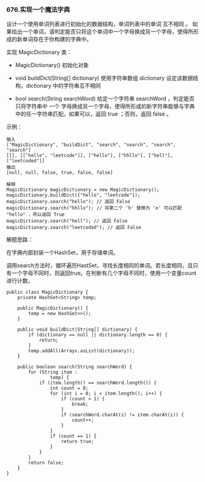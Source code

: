 ### 676.实现一个魔法字典

设计一个使用单词列表进行初始化的数据结构，单词列表中的单词 互不相同 。 如果给出一个单词，请判定能否只将这个单词中一个字母换成另一个字母，使得所形成的新单词存在于你构建的字典中。


实现 MagicDictionary 类：

+ MagicDictionary() 初始化对象

+ void buildDict(String[] dictionary) 使用字符串数组 dictionary 设定该数据结构，dictionary 中的字符串互不相同

+ bool search(String searchWord) 给定一个字符串 searchWord ，判定能否只将字符串中 一个 字母换成另一个字母，使得所形成的新字符串能够与字典中的任一字符串匹配。如果可以，返回 true ；否则，返回 false 。

示例：

```
输入
["MagicDictionary", "buildDict", "search", "search", "search", "search"]
[[], [["hello", "leetcode"]], ["hello"], ["hhllo"], ["hell"], ["leetcoded"]]
输出
[null, null, false, true, false, false]

解释
MagicDictionary magicDictionary = new MagicDictionary();
magicDictionary.buildDict(["hello", "leetcode"]);
magicDictionary.search("hello"); // 返回 False
magicDictionary.search("hhllo"); // 将第二个 'h' 替换为 'e' 可以匹配 "hello" ，所以返回 True
magicDictionary.search("hell"); // 返回 False
magicDictionary.search("leetcoded"); // 返回 False
```

解题思路：

在字典内部封装一个HashSet，用于存储单词。

调用search方法时，循环遍历HastSet，寻找长度相同的单词。若长度相同，且只有一个字母不同时，则返回true。在判断有几个字母不同时，使用一个变量count进行计数。

```
public class MagicDictionary {
    private HashSet<String> temp;

    public MagicDictionary() {
        temp = new HashSet<>();
    }

    public void buildDict(String[] dictionary) {
        if (dictionary == null || dictionary.length == 0) {
            return;
        }
        temp.addAll(Arrays.asList(dictionary));
    }

    public boolean search(String searchWord) {
        for (String item :
                temp) {
            if (item.length() == searchWord.length()) {
                int count = 0;
                for (int i = 0; i < item.length(); i++) {
                    if (count > 1) {
                        break;
                    }
                    if (searchWord.charAt(i) != item.charAt(i)) {
                        count++;
                    }
                }
                if (count == 1) {
                    return true;
                }
            }
        }
        return false;
    }
}
```